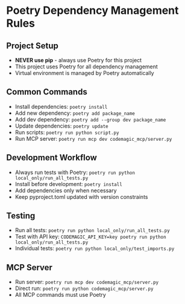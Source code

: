 # Poetry Dependency Management Rules

## Project Setup
- **NEVER use pip** - always use Poetry for this project
- This project uses Poetry for all dependency management
- Virtual environment is managed by Poetry automatically

## Common Commands
- Install dependencies: `poetry install`
- Add new dependency: `poetry add package_name`
- Add dev dependency: `poetry add --group dev package_name`
- Update dependencies: `poetry update`
- Run scripts: `poetry run python script.py`
- Run MCP server: `poetry run mcp dev codemagic_mcp/server.py`

## Development Workflow
- Always run tests with Poetry: `poetry run python local_only/run_all_tests.py`
- Install before development: `poetry install`
- Add dependencies only when necessary
- Keep pyproject.toml updated with version constraints

## Testing
- Run all tests: `poetry run python local_only/run_all_tests.py`
- Test with API key: `CODEMAGIC_API_KEY=key poetry run python local_only/run_all_tests.py`
- Individual tests: `poetry run python local_only/test_imports.py`

## MCP Server
- Run server: `poetry run mcp dev codemagic_mcp/server.py`
- Direct run: `poetry run python codemagic_mcp/server.py`
- All MCP commands must use Poetry
